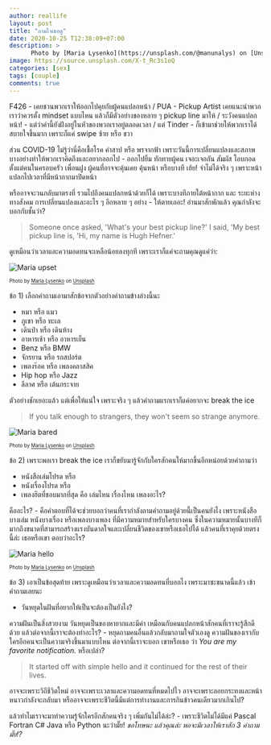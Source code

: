 ```yaml
---
author: reallife
layout: post
title: "ถามใจเธอดู"
date: 2020-10-25 T12:38:09+07:00
description: >
      Photo by [Maria Lysenko](https://unsplash.com/@manunalys) on [Unsplash](https://unsplash.com/)
image: https://source.unsplash.com/X-t_Rc3s1oQ
categories: [sex]
tags: [couple]
comments: true
---
```

F426 - เคยชวนพวกเราให้ออกไปคุยกับผู้คนแปลกหน้า / PUA - Pickup Artist เคยแนะนำพวกเราว่าควรตั้ง mindset แบบไหน แล้วก็มีตัวอย่างของหลาย ๆ pickup line มาให้ / ระวังคนแปลกหน้า! - แต่ว่าคำนี้ยังฝังอยู่ในหัวของพวกเราอยู่ตลอดเวลา / แต่ Tinder - ก็เข้ามาช่วยให้พวกเราได้สบายใจขึ้นมาก เพราะก็แค่ swipe ซ้าย หรือ ขวา

ส่วน COVID-19 ไม่รู้ว่านี่คือเชื้อโรค คำสาป หรือ พรจากฟ้า เพราะวันนี้การเปลี่ยนแปลงและสภาพบางอย่างทำให้พวกเราคิดถึงและอยากออกไป - ออกไปยิ้ม ทักทายผู้คน เจอะเจอกัน สัมผัส โอบกอด ตั้งแต่คนในครอบครัว เพื่อนฝูง ผู้คนที่อาจจะคุ้นเคย คุ้นหน้า หรือบางที เฮ้ย! จำไม่ได้จริง ๆ เพราะหน้าแปลกไปเวลาที่มีหน้ากากมาปิดหน้า

หรืออาจจะวนกลับมาตรงที่ รวมไปถึงคนแปลกหน้าด้วยก็ได้ เพราะบางทีภายใต้หน้ากาก และ ระยะห่างทางสังคม การเปลี่ยนแปลงและอะไร ๆ อีกหลาย ๆ อย่าง - ให้ตายเถอะ! อ่านมาสักพักแล้ว คุณกำลังจะบอกกับชั้นว่า?

> Someone once asked, 'What's your best pickup line?' I said, 'My best pickup line is, 'Hi, my name is Hugh Hefner.'

ดูเหมือนว่าเวลาและความอดทนจะเหลือน้อยลงทุกที เพราะเราก็แค่จะถามคุณดูแค่ว่า:

![Maria upset](https://source.unsplash.com/xvUJ_2ctiKQ/400x275)

<sup><sub>Photo by [Maria Lysenko](https://unsplash.com/@manunalys) on [Unsplash](https://unsplash.com/)</sub></sup>

ข้อ 1) เลือกคำถามเอามาสักข้อจากตัวอย่างคำถามข้างล่างนี้นะ
- หมา หรือ แมว
- ภูเขา หรือ ทะเล
- เดินป่า หรือ เดินห้าง
- อาหารเช้า หรือ อาหารเย็น
- Benz หรือ BMW
- จักรยาน หรือ รถสปอร์ต
- เพลงร๊อค หรือ เพลงคลาสสิค
- Hip hop หรือ Jazz
- ลีลาศ หรือ เต้นกระจาย

ตัวอย่างชักเยอะแล้ว แต่เพื่อให้แน่ใจ เพราะจริง ๆ แล้วคำถามแรกเราก็แค่อยากจะ break the ice

> If you talk enough to strangers, they won't seem so strange anymore.

![Maria bared](https://source.unsplash.com/KbIZwj8d3Bo/400x275)

<sup><sub>Photo by [Maria Lysenko](https://unsplash.com/@manunalys) on [Unsplash](https://unsplash.com/)</sub></sup>

ข้อ 2) เพราะพอเรา break the ice เราก็ขยับมารู้จักกับใครสักคนให้มากขึ้นอีกหน่อยด้วยคำถามว่า
- หนังสือเล่มโปรด หรือ
- หนังเรื่องโปรด หรือ
- เพลงฮิตที่ชอบมากที่สุด คือ เล่มไหน เรื่องไหน เพลงอะไร?

คืออะไร? - คือคำตอบที่ได้จะช่วยบอกว่าคนที่เรากำลังถามคำถามอยู่ด้วยนี้เป็นคนยังไง เพราะหนังสือบางเล่ม หนังบางเรื่อง หรือเพลงบางเพลง ที่มีความหมายสำหรับใครบางคน ซึ่งในความหมายนั้นบางทีก็มากถึงขนาดที่สามารถสร้างแรงบันดาลใจและเปลี่ยนชีวิตของเขาหรือเธอไปได้ แล้วคนที่เราคุยด้วยตรงนี้ล่ะ เธอหรือเขา ตอบว่าอะไร?

![Maria hello](https://source.unsplash.com/K0pAB7aOrlk/400x275)

<sup><sub>Photo by [Maria Lysenko](https://unsplash.com/@manunalys) on [Unsplash](https://unsplash.com/)</sub></sup>

ข้อ 3) เอาเป็นข้อสุดท้าย เพราะดูเหมือนว่าเวลาและความอดทนที่บอกไง เพราะมาซะขนาดนี้แล้ว เข้าคำถามเลยนะ
- วันหยุดในฝันที่อยากให้เป็นจะต้องเป็นยังไง?

ความฝันเป็นสิ่งสวยงาม วันหยุดเป็นของหายากและมีค่า เหมือนกับคนแปลกหน้าสักคนที่เราจะรู้สึกดีด้วย แล้วต่อจากนี้เราจะต้องทำอะไร? - หยุดถามคนอื่นแล้วกลับมาถามใจตัวเองดู ความฝันของเรากับใครอีกคนจะเป็นความจริงขึ้นมาแบบไหน ต่อจากนี้เราจะบอก เขาหรือเธอ ว่า *You are my favorite notification.* หรือเปล่า?

> It started off with simple hello and it continued for the rest of their lives.

อาจจะเพราะวิถีชีวิตใหม่ อาจจะเพราะเวลาและความอดทนที่หมดไปไว อาจจะเพราะลอยกระทงและหน้าหนาวกำลังจะกลับมา หรืออาจจะเพราะชีวิตนี้มีแต่การทำงานและการกินข้าวคนเดียวมากเกินไป?

แล้วทำไมเราจะมาทำความรู้จักใครอีกสักคนจริง ๆ เพิ่มกันไม่ได้ล่ะ? - เพราะชีวิตไม่ได้มีแค่ Pascal Fortran C# Java หรือ Python นะว่ามั๊ย! *ขอโทษนะ แล้วคุณล่ะ พอจะมีเวลาให้เราสัก 3 คำถามมั๊ย!?*
